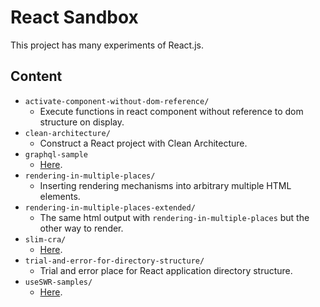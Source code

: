# React Sandbox

This project has many experiments of React.js.

## Content
* `activate-component-without-dom-reference/`
  * Execute functions in react component without reference to dom structure on display.
* `clean-architecture/`
  * Construct a React project with Clean Architecture.
* `graphql-sample`
  * [Here](./graphql-sample/).
* `rendering-in-multiple-places/`
  * Inserting rendering mechanisms into arbitrary multiple HTML elements.
* `rendering-in-multiple-places-extended/`
  * The same html output with `rendering-in-multiple-places` but the other way to render.
* `slim-cra/`
  * [Here](./slim-cra/README.md).
* `trial-and-error-for-directory-structure/`
  * Trial and error place for React application directory structure.
* `useSWR-samples/`
  * [Here](./useSWR-samples/README.md).
